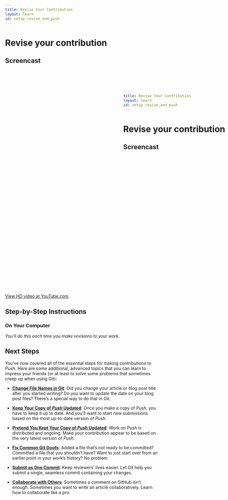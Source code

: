 ```yaml
---
title: Revise Your Contribution
layout: learn
id: setup_revise_and_push
---
```


# Revise your contribution

## Screencast

<div class="video-container">
  <iframe width="1280" height="720" src="?rel=0" frameborder="0" allowfullscreen="allowfullscreen"> </iframe>
</div>

[View HD video at YouTube.com](http://www.youtube.com/watch_popup?v=AAAAAAAAAAAAA&hd=1).

## Step-by-Step Instructions

### On Your Computer
*You’ll do this each time you make revisions to your work.*

## Next Steps

You’ve now covered all of the essential steps for making contributions to *Push*. Here are some
additional, advanced topics that you can learn to impress your friends (or at least to solve some
problems that sometimes creep up when using Git):

* **[Change File Names in Git](/learn/change-file-names.html)**: Did you change your article or blog
  post title after you started writing? Do you want to update the date on your blog post files?
  There’s a special way to do that in Git.

* **[Keep Your Copy of *Push* Updated](/learn/stay-updated.html)**: Once you make a copy of *Push*,
  you have to keep it up to date. And you’ll want to start new submissions based on the most
  up-to-date version of *Push*.

* **[Pretend You Kept Your Copy of *Push* Updated](/learn/git-rebase.html)**: Work on *Push* is
  distributed and ongoing. Make your contribution appear to be based on the very latest version of
  *Push*.

* **[Fix Common Git Goofs](/learn/fixing-git-goofs.html)**: Added a file that’s not ready to be
  committed? Committed a file that you shouldn’t have? Want to just start over from an earlier point
  in your work’s history? No problem.

* **[Submit as One Commit](/learn/squashing-commits.html)**: Keep reviewers’ lives easier. Let Git
  help you submit a single, seamless commit containing your changes.

* **[Collaborate with Others](/learn/multiple-remotes.html)**: Sometimes a comment on GitHub isn’t
  enough. Sometimes you want to write an article collaboratively. Learn how to collaborate like a
  pro.

